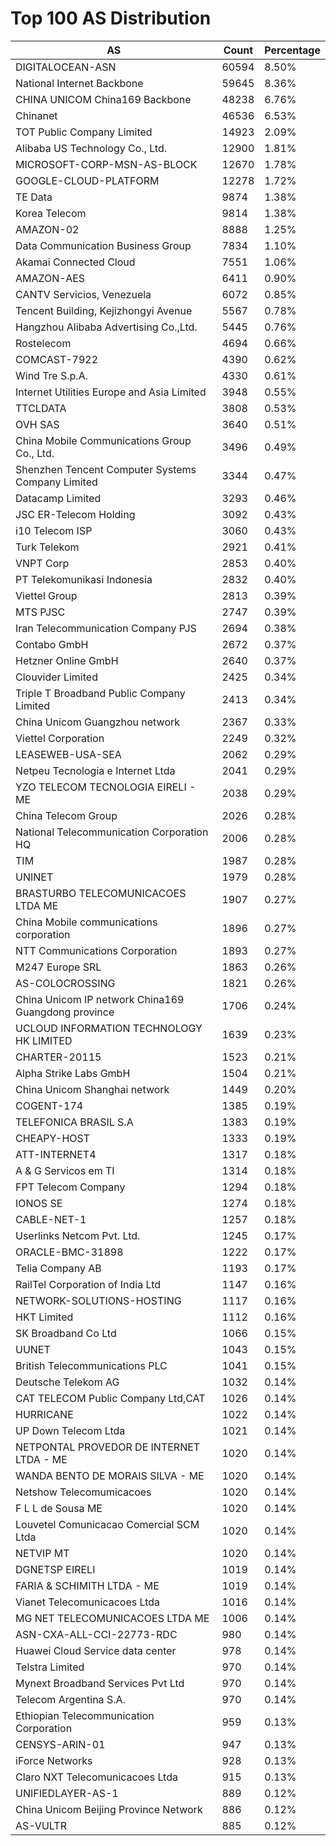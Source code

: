# Top 100 AS Distribution
| AS | Count | Percentage |
|----|----|----|
| DIGITALOCEAN-ASN | 60594 | 8.50% |
| National Internet Backbone | 59645 | 8.36% |
| CHINA UNICOM China169 Backbone | 48238 | 6.76% |
| Chinanet | 46536 | 6.53% |
| TOT Public Company Limited | 14923 | 2.09% |
| Alibaba US Technology Co., Ltd. | 12900 | 1.81% |
| MICROSOFT-CORP-MSN-AS-BLOCK | 12670 | 1.78% |
| GOOGLE-CLOUD-PLATFORM | 12278 | 1.72% |
| TE Data | 9874 | 1.38% |
| Korea Telecom | 9814 | 1.38% |
| AMAZON-02 | 8888 | 1.25% |
| Data Communication Business Group | 7834 | 1.10% |
| Akamai Connected Cloud | 7551 | 1.06% |
| AMAZON-AES | 6411 | 0.90% |
| CANTV Servicios, Venezuela | 6072 | 0.85% |
| Tencent Building, Kejizhongyi Avenue | 5567 | 0.78% |
| Hangzhou Alibaba Advertising Co.,Ltd. | 5445 | 0.76% |
| Rostelecom | 4694 | 0.66% |
| COMCAST-7922 | 4390 | 0.62% |
| Wind Tre S.p.A. | 4330 | 0.61% |
| Internet Utilities Europe and Asia Limited | 3948 | 0.55% |
| TTCLDATA | 3808 | 0.53% |
| OVH SAS | 3640 | 0.51% |
| China Mobile Communications Group Co., Ltd. | 3496 | 0.49% |
| Shenzhen Tencent Computer Systems Company Limited | 3344 | 0.47% |
| Datacamp Limited | 3293 | 0.46% |
| JSC ER-Telecom Holding | 3092 | 0.43% |
| i10 Telecom ISP | 3060 | 0.43% |
| Turk Telekom | 2921 | 0.41% |
| VNPT Corp | 2853 | 0.40% |
| PT Telekomunikasi Indonesia | 2832 | 0.40% |
| Viettel Group | 2813 | 0.39% |
| MTS PJSC | 2747 | 0.39% |
| Iran Telecommunication Company PJS | 2694 | 0.38% |
| Contabo GmbH | 2672 | 0.37% |
| Hetzner Online GmbH | 2640 | 0.37% |
| Clouvider Limited | 2425 | 0.34% |
| Triple T Broadband Public Company Limited | 2413 | 0.34% |
| China Unicom Guangzhou network | 2367 | 0.33% |
| Viettel Corporation | 2249 | 0.32% |
| LEASEWEB-USA-SEA | 2062 | 0.29% |
| Netpeu Tecnologia e Internet Ltda | 2041 | 0.29% |
| YZO TELECOM TECNOLOGIA EIRELI - ME | 2038 | 0.29% |
| China Telecom Group | 2026 | 0.28% |
| National Telecommunication Corporation HQ | 2006 | 0.28% |
| TIM | 1987 | 0.28% |
| UNINET | 1979 | 0.28% |
| BRASTURBO TELECOMUNICACOES LTDA ME | 1907 | 0.27% |
| China Mobile communications corporation | 1896 | 0.27% |
| NTT Communications Corporation | 1893 | 0.27% |
| M247 Europe SRL | 1863 | 0.26% |
| AS-COLOCROSSING | 1821 | 0.26% |
| China Unicom IP network China169 Guangdong province | 1706 | 0.24% |
| UCLOUD INFORMATION TECHNOLOGY HK LIMITED | 1639 | 0.23% |
| CHARTER-20115 | 1523 | 0.21% |
| Alpha Strike Labs GmbH | 1504 | 0.21% |
| China Unicom Shanghai network | 1449 | 0.20% |
| COGENT-174 | 1385 | 0.19% |
| TELEFONICA BRASIL S.A | 1383 | 0.19% |
| CHEAPY-HOST | 1333 | 0.19% |
| ATT-INTERNET4 | 1317 | 0.18% |
| A & G Servicos em TI | 1314 | 0.18% |
| FPT Telecom Company | 1294 | 0.18% |
| IONOS SE | 1274 | 0.18% |
| CABLE-NET-1 | 1257 | 0.18% |
| Userlinks Netcom Pvt. Ltd. | 1245 | 0.17% |
| ORACLE-BMC-31898 | 1222 | 0.17% |
| Telia Company AB | 1193 | 0.17% |
| RailTel Corporation of India Ltd | 1147 | 0.16% |
| NETWORK-SOLUTIONS-HOSTING | 1117 | 0.16% |
| HKT Limited | 1112 | 0.16% |
| SK Broadband Co Ltd | 1066 | 0.15% |
| UUNET | 1043 | 0.15% |
| British Telecommunications PLC | 1041 | 0.15% |
| Deutsche Telekom AG | 1032 | 0.14% |
| CAT TELECOM Public Company Ltd,CAT | 1026 | 0.14% |
| HURRICANE | 1022 | 0.14% |
| UP Down Telecom Ltda | 1021 | 0.14% |
| NETPONTAL PROVEDOR DE INTERNET LTDA - ME | 1020 | 0.14% |
| WANDA BENTO DE MORAIS SILVA - ME | 1020 | 0.14% |
| Netshow Telecomumicacoes | 1020 | 0.14% |
| F L L de Sousa ME | 1020 | 0.14% |
| Louvetel Comunicacao Comercial SCM Ltda | 1020 | 0.14% |
| NETVIP MT | 1020 | 0.14% |
| DGNETSP EIRELI | 1019 | 0.14% |
| FARIA & SCHIMITH LTDA - ME | 1019 | 0.14% |
| Vianet Telecomunicacoes Ltda | 1016 | 0.14% |
| MG NET TELECOMUNICACOES LTDA ME | 1006 | 0.14% |
| ASN-CXA-ALL-CCI-22773-RDC | 980 | 0.14% |
| Huawei Cloud Service data center | 978 | 0.14% |
| Telstra Limited | 970 | 0.14% |
| Mynext Broadband Services Pvt Ltd | 970 | 0.14% |
| Telecom Argentina S.A. | 970 | 0.14% |
| Ethiopian Telecommunication Corporation | 959 | 0.13% |
| CENSYS-ARIN-01 | 947 | 0.13% |
| iForce Networks | 928 | 0.13% |
| Claro NXT Telecomunicacoes Ltda | 915 | 0.13% |
| UNIFIEDLAYER-AS-1 | 889 | 0.12% |
| China Unicom Beijing Province Network | 886 | 0.12% |
| AS-VULTR | 885 | 0.12% |
